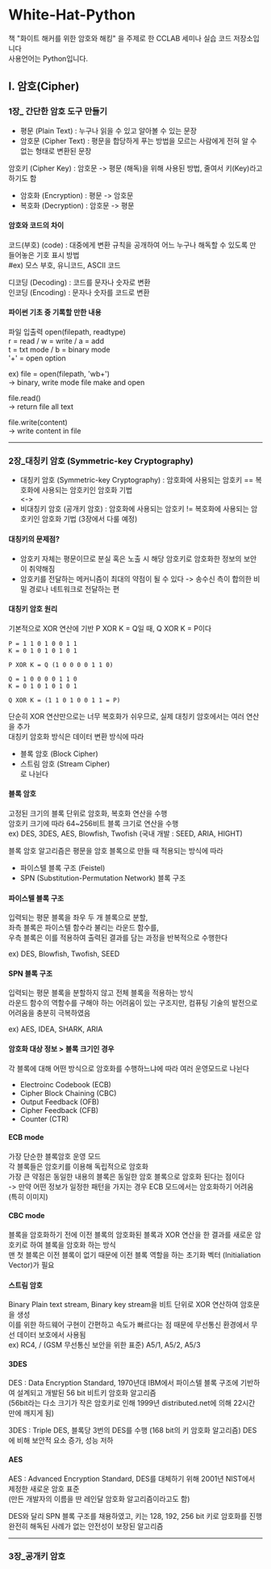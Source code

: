 # White-Hat-Python

책 "화이트 해커를 위한 암호와 해킹" 을 주제로 한 CCLAB 세미나 실습 코드 저장소입니다 <br />
사용언어는 Python입니다.

## I. 암호(Cipher)

### 1장\_ 간단한 암호 도구 만들기

- 평문 (Plain Text) : 누구나 읽을 수 있고 알아볼 수 있는 문장 <br />
- 암호문 (Cipher Text) : 평문을 합당하게 푸는 방법을 모르는 사람에게 전혀 알 수 없는 형태로 변환된 문장

암호키 (Cipher Key) : 암호문 -> 평문 (해독)을 위해 사용된 방법, 줄여서 키(Key)라고 하기도 함

- 암호화 (Encryption) : 평문 -> 암호문 <br />
- 복호화 (Decryption) : 암호문 -> 평문

#### 암호와 코드의 차이

코드(부호) (code) : 대중에게 변환 규칙을 공개하여 어느 누구나 해독할 수 있도록 만들어놓은 기호 표시 방법 <br />
#ex) 모스 부호, 유니코드, ASCII 코드

디코딩 (Decoding) : 코드를 문자나 숫자로 변환 <br />
인코딩 (Encoding) : 문자나 숫자를 코드로 변환

#### 파이썬 기초 중 기록할 만한 내용

파일 입출력
open(filepath, readtype) <br />
r = read / w = write / a = add <br />
t = txt mode / b = binary mode <br />
'+' = open option

ex) file = open(filepath, 'wb+') <br />
-> binary, write mode file make and open

file.read() <br />
-> return file all text

file.write(content) <br />
-> write content in file

---

### 2장\_대칭키 암호 (Symmetric-key Cryptography)

- 대칭키 암호 (Symmetric-key Cryptography) : 암호화에 사용되는 암호키 == 복호화에 사용되는 암호키인 암호화 기법 <br />
  <-> <br />
- 비대칭키 암호 (공개키 암호) : 암호화에 사용되는 암호키 != 복호화에 사용되는 암호키인 암호화 기법 (3장에서 다룰 예정)

#### 대칭키의 문제점?

- 암호키 자체는 평문이므로 분실 혹은 노출 시 해당 암호키로 암호화한 정보의 보안이 취약해짐 <br />
- 암호키를 전달하는 메커니즘이 최대의 약점이 될 수 있다 -> 송수신 측이 합의한 비밀 경로나 네트워크로 전달하는 편

#### 대칭키 암호 원리

기본적으로 XOR 연산에 기반
P XOR K = Q일 때, Q XOR K = P이다 <br />

```
P = 1 1 0 1 0 0 1 1
K = 0 1 0 1 0 1 0 1

P XOR K = Q (1 0 0 0 0 1 1 0)

Q = 1 0 0 0 0 1 1 0
K = 0 1 0 1 0 1 0 1

Q XOR K = (1 1 0 1 0 0 1 1 = P)
```

단순히 XOR 연산만으로는 너무 복호화가 쉬우므로, 실제 대칭키 암호에서는 여러 연산을 추가 <br />
대칭키 암호화 방식은 데이터 변환 방식에 따라 <br />

- 블록 암호 (Block Cipher) <br />
- 스트림 암호 (Stream Cipher) <br />
  로 나뉜다

#### 블록 암호

고정된 크기의 블록 단위로 암호화, 복호화 연산을 수행 <br />
암호키 크기에 따라 64~256비트 블록 크기로 연산을 수행 <br />
ex) DES, 3DES, AES, Blowfish, Twofish (국내 개발 : SEED, ARIA, HIGHT)

블록 암호 알고리즘은 평문을 암호 블록으로 만들 때 적용되는 방식에 따라 <br />

- 파이스텔 블록 구조 (Feistel) <br />
- SPN (Substitution-Permutation Network) 블록 구조

#### 파이스텔 블록 구조

입력되는 평문 블록을 좌우 두 개 블록으로 분할, <br />
좌측 블록은 파이스텔 함수라 불리는 라운드 함수를, <br />
우측 블록은 이를 적용하여 출력된 결과를 담는 과정을 반복적으로 수행한다

ex) DES, Blowfish, Twofish, SEED

#### SPN 블록 구조

입력되는 평문 블록을 분할하지 않고 전체 블록을 적용하는 방식 <br />
라운드 함수의 역함수를 구해야 하는 어려움이 있는 구조지만, 컴퓨팅 기술의 발전으로 어려움을 충분히 극복하였음 <br />

ex) AES, IDEA, SHARK, ARIA

#### 암호화 대상 정보 > 블록 크기인 경우

각 블록에 대해 어떤 방식으로 암호화를 수행하느냐에 따라 여러 운영모드로 나뉜다 <br />

- Electroinc Codebook (ECB) <br />
- Cipher Block Chaining (CBC) <br />
- Output Feedback (OFB) <br />
- Cipher Feedback (CFB) <br />
- Counter (CTR) <br />

#### ECB mode

가장 단순한 블록암호 운영 모드 <br />
각 블록들은 암호키를 이용해 독립적으로 암호화 <br />
가장 큰 약점은 동일한 내용의 블록은 동일한 암호 블록으로 암호화 된다는 점이다 <br />
-> 만약 어떤 정보가 일정한 패턴을 가지는 경우 ECB 모드에서는 암호화하기 어려움 (특히 이미지)

#### CBC mode

블록을 암호화하기 전에 이전 블록의 암호화된 블록과 XOR 연산을 한 결과를 새로운 암호키로 하여 블록을 암호화 하는 방식 <br />
맨 첫 블록은 이전 블록이 없기 때문에 이전 블록 역할을 하는 초기화 벡터 (Initialiation Vector)가 필요

#### 스트림 암호

Binary Plain text stream, Binary key stream을 비트 단위로 XOR 연산하여 암호문을 생성 <br />
이를 위한 하드웨어 구현이 간편하고 속도가 빠르다는 점 때문에 무선통신 환경에서 무선 데이터 보호에서 사용됨 <br />
ex) RC4, / (GSM 무선통신 보안을 위한 표준) A5/1, A5/2, A5/3

#### 3DES

DES : Data Encryption Standard, 1970년대 IBM에서 파이스텔 블록 구조에 기반하여 설계되고 개발된 56 bit 비트키 암호화 알고리즘 <br />
(56bit라는 다소 크기가 작은 암호키로 인해 1999년 distributed.net에 의해 22시간 만에 깨지게 됨) <br  />

3DES : Triple DES, 블록당 3번의 DES를 수행 (168 bit의 키 암호화 알고리즘) DES에 비해 보안적 요소 증가, 성능 저하 <br />

#### AES

AES : Advanced Encryption Standard, DES를 대체하기 위해 2001년 NIST에서 제정한 새로운 암호 표준 <br />
(만든 개발자의 이름을 딴 레인달 암호화 알고리즘이라고도 함) <br />

DES와 달리 SPN 블록 구조를 채용하였고, 키는 128, 192, 256 bit 키로 암호화를 진행 <br />
완전히 해독된 사례가 없는 안전성이 보장된 알고리즘

---

### 3장\_공개키 암호
